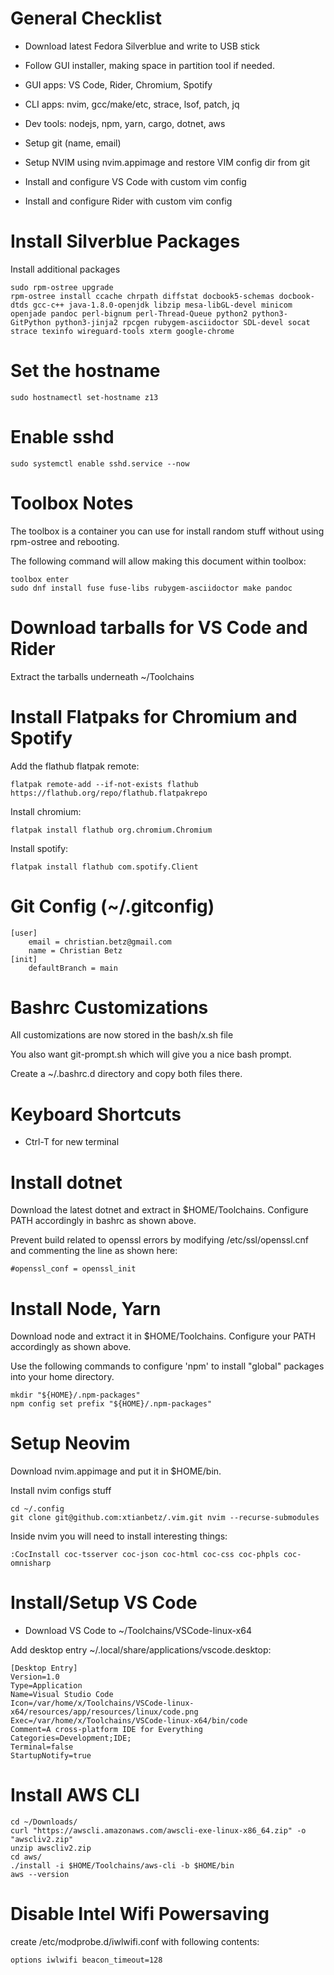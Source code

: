 # General Checklist

-   Download latest Fedora Silverblue and write to USB stick

-   Follow GUI installer, making space in partition tool if needed.

-   GUI apps: VS Code, Rider, Chromium, Spotify

-   CLI apps: nvim, gcc/make/etc, strace, lsof, patch, jq

-   Dev tools: nodejs, npm, yarn, cargo, dotnet, aws

-   Setup git (name, email)

-   Setup NVIM using nvim.appimage and restore VIM config dir from git

-   Install and configure VS Code with custom vim config

-   Install and configure Rider with custom vim config

# Install Silverblue Packages

Install additional packages

    sudo rpm-ostree upgrade
    rpm-ostree install ccache chrpath diffstat docbook5-schemas docbook-dtds gcc-c++ java-1.8.0-openjdk libzip mesa-libGL-devel minicom openjade pandoc perl-bignum perl-Thread-Queue python2 python3-GitPython python3-jinja2 rpcgen rubygem-asciidoctor SDL-devel socat strace texinfo wireguard-tools xterm google-chrome

# Set the hostname

    sudo hostnamectl set-hostname z13

# Enable sshd

    sudo systemctl enable sshd.service --now

# Toolbox Notes

The toolbox is a container you can use for install random stuff without
using rpm-ostree and rebooting.

The following command will allow making this document within toolbox:

    toolbox enter
    sudo dnf install fuse fuse-libs rubygem-asciidoctor make pandoc

# Download tarballs for VS Code and Rider

Extract the tarballs underneath ~/Toolchains

# Install Flatpaks for Chromium and Spotify

Add the flathub flatpak remote:

    flatpak remote-add --if-not-exists flathub https://flathub.org/repo/flathub.flatpakrepo

Install chromium:

    flatpak install flathub org.chromium.Chromium

Install spotify:

    flatpak install flathub com.spotify.Client

# Git Config (~/.gitconfig)

    [user]
        email = christian.betz@gmail.com
        name = Christian Betz
    [init]
        defaultBranch = main

# Bashrc Customizations

All customizations are now stored in the bash/x.sh file

You also want git-prompt.sh which will give you a nice bash prompt.

Create a ~/.bashrc.d directory and copy both files there.

# Keyboard Shortcuts

-   Ctrl-T for new terminal

# Install dotnet

Download the latest dotnet and extract in $HOME/Toolchains. Configure
PATH accordingly in bashrc as shown above.

Prevent build related to openssl errors by modifying
/etc/ssl/openssl.cnf and commenting the line as shown here:

    #openssl_conf = openssl_init

# Install Node, Yarn

Download node and extract it in $HOME/Toolchains. Configure your PATH
accordingly as shown above.

Use the following commands to configure 'npm' to install "global"
packages into your home directory.

    mkdir "${HOME}/.npm-packages"
    npm config set prefix "${HOME}/.npm-packages"

# Setup Neovim

Download nvim.appimage and put it in $HOME/bin.

Install nvim configs stuff

    cd ~/.config
    git clone git@github.com:xtianbetz/.vim.git nvim --recurse-submodules

Inside nvim you will need to install interesting things:

    :CocInstall coc-tsserver coc-json coc-html coc-css coc-phpls coc-omnisharp

# Install/Setup VS Code

-   Download VS Code to ~/Toolchains/VSCode-linux-x64

Add desktop entry ~/.local/share/applications/vscode.desktop:

    [Desktop Entry]
    Version=1.0
    Type=Application
    Name=Visual Studio Code
    Icon=/var/home/x/Toolchains/VSCode-linux-x64/resources/app/resources/linux/code.png
    Exec=/var/home/x/Toolchains/VSCode-linux-x64/bin/code
    Comment=A cross-platform IDE for Everything
    Categories=Development;IDE;
    Terminal=false
    StartupNotify=true

# Install AWS CLI

    cd ~/Downloads/
    curl "https://awscli.amazonaws.com/awscli-exe-linux-x86_64.zip" -o "awscliv2.zip"
    unzip awscliv2.zip
    cd aws/
    ./install -i $HOME/Toolchains/aws-cli -b $HOME/bin
    aws --version

# Disable Intel Wifi Powersaving

create /etc/modprobe.d/iwlwifi.conf with following contents:

    options iwlwifi beacon_timeout=128
